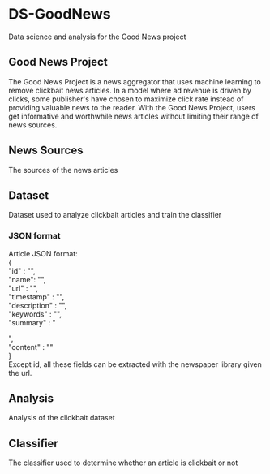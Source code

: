 # DS-GoodNews
Data science and analysis for the Good News project

## Good News Project
The Good News Project is a news aggregator that uses machine learning to remove clickbait news articles. In a model where ad revenue is driven by clicks, some publisher's have chosen to maximize click rate instead of providing valuable news to the reader. With the Good News Project, users get informative and worthwhile news articles without limiting their range of news sources. 

## News Sources
The sources of the news articles

## Dataset
Dataset used to analyze clickbait articles and train the classifier

### JSON format
Article JSON format:<br />
{<br />
	"id" : "<id>",<br />
	"name": "<headline>",<br />
	"url" : "<url>",<br />
	"timestamp" : "<date time of publication>",<br />
	"description" : "<description>",<br />
	"keywords" : "<keywords>",<br />
	"summary" : "<summary>",<br />
	"content" : "<content>"<br />
}<br />
Except id, all these fields can be extracted with the newspaper library given the url.

## Analysis
Analysis of the clickbait dataset

## Classifier
The classifier used to determine whether an article is clickbait or not
